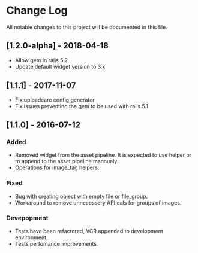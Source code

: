 # Change Log
All notable changes to this project will be documented in this file.

## [1.2.0-alpha] - 2018-04-18
- Allow gem in rails 5.2
- Update default widget version to 3.x

## [1.1.1] - 2017-11-07
- Fix uploadcare config generator
- Fix issues preventing the gem to be used with rails 5.1

## [1.1.0] - 2016-07-12
### Added
- Removed widget from the asset pipeline. It is expected to use helper or to append to the asset pipeline mannualy.
- Operations for image_tag helpers.

### Fixed
- Bug with creating object with empty file or file_group.
- Workaround to remove unnecessery API cals for groups of images.

### Devepopment
- Tests have been refactored, VCR appended to development environment.
- Tests perfomance improvements.
